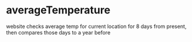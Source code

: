 # averageTemperature
website checks average temp for current location for 8 days from present, then compares those days to a year before
